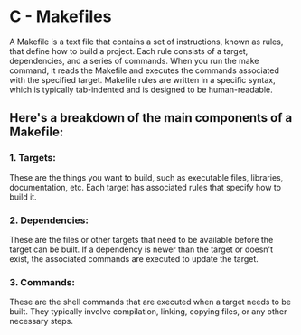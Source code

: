 # C - Makefiles
A Makefile is a text file that contains a set of instructions, known as rules, that define how to build a project. Each rule consists of a target, dependencies, and a series of commands. When you run the make command, it reads the Makefile and executes the commands associated with the specified target. Makefile rules are written in a specific syntax, which is typically tab-indented and is designed to be human-readable.
## Here's a breakdown of the main components of a Makefile:
### 1. **Targets**:
These are the things you want to build, such as executable files, libraries, documentation, etc. Each target has associated rules that specify how to build it.
### 2. **Dependencies**:
These are the files or other targets that need to be available before the target can be built. If a dependency is newer than the target or doesn't exist, the associated commands are executed to update the target.
### 3. **Commands**:
These are the shell commands that are executed when a target needs to be built. They typically involve compilation, linking, copying files, or any other necessary steps.
